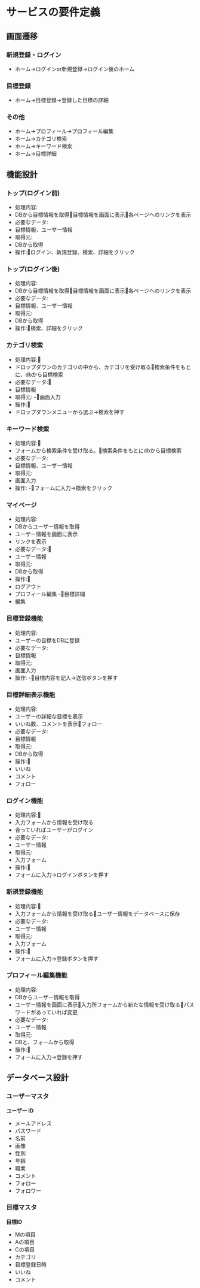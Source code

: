 # サービスの要件定義

## 画面遷移
### 新規登録・ログイン
- ホーム→ログインor新規登録→ログイン後のホーム

### 目標登録
- ホーム→目標登録→登録した目標の詳細

### その他
- ホーム→プロフィール→プロフィール編集
- ホーム→カテゴリ検索
- ホーム→キーワード検索
- ホーム→目標詳細

## 機能設計
### トップ(ログイン前)
- 処理内容:
 - DBから目標情報を取得目標情報を画面に表示各ページへのリンクを表示
- 必要なデータ:
 - 目標情報、ユーザー情報
- 取得元:
 - DBから取得
 - 操作:ログイン、新規登録、検索、詳細をクリック

### トップ(ログイン後)
- 処理内容:
 - DBから目標情報を取得目標情報を画面に表示各ページへのリンクを表示
- 必要なデータ:
 - 目標情報、ユーザー情報
- 取得元:
 - DBから取得
 - 操作:検索、詳細をクリック

### カテゴリ検索
- 処理内容:
 - ドロップダウンのカテゴリの中から、カテゴリを受け取る検索条件をもとに、dbから目標検索
- 必要なデータ:
 - 目標情報
- 取得元:
 -画面入力
- 操作:
 - ドロップダウンメニューから選ぶ→検索を押す

### キーワード検索
- 処理内容:
 - フォームから検索条件を受け取る。検索条件をもとにdbから目標検索
- 必要なデータ:
 - 目標情報、ユーザー情報
- 取得元:
 - 画面入力
- 操作:
 -フォームに入力→検索をクリック

### マイページ
- 処理内容:
 - DBからユーザー情報を取得
 - ユーザー情報を画面に表示
 - リンクを表示
- 必要なデータ:
 - ユーザー情報
- 取得元:
 - DBから取得
- 操作:
 - ログアウト
 - プロフィール編集
 -目標詳細
 - 編集

### 目標登録機能
- 処理内容:
 - ユーザーの目標をDBに登録
- 必要なデータ:
 - 目標情報
- 取得元:
 - 画面入力
- 操作:
 -目標内容を記入→送信ボタンを押す

### 目標詳細表示機能
- 処理内容:
 - ユーザーの詳細な目標を表示
 - いいね数、コメントを表示フォロー
- 必要なデータ:
 - 目標情報
- 取得元:
 - DBから取得
- 操作:
 - いいね
 - コメント
 - フォロー

### ログイン機能
- 処理内容:
 - 入力フォームから情報を受け取る
 - 合っていればユーザーがログイン
- 必要なデータ:
 - ユーザー情報
- 取得元:
 - 入力フォーム
- 操作:
 - フォームに入力→ログインボタンを押す

### 新規登録機能
- 処理内容:
 - 入力フォームから情報を受け取るユーザー情報をデータベースに保存
- 必要なデータ:
 - ユーザー情報
- 取得元:
 - 入力フォーム
- 操作:
 - フォームに入力→登録ボタンを押す

### プロフィール編集機能
- 処理内容:
 - DBからユーザー情報を取得
 - ユーザー情報を画面に表示入力所フォームから新たな情報を受け取るパスワードがあっていれば変更
- 必要なデータ:
 - ユーザー情報
- 取得元:
 - DBと、フォームから取得
- 操作:
 - フォームに入力→登録を押す

## データベース設計
### ユーザーマスタ
**ユーザー ID**
- メールアドレス
- パスワード
- 名前
- 画像
- 性別
- 年齢
- 職業
- コメント
- フォロー
- フォロワー

### 目標マスタ
**目標ID**
- Mの項目
- Aの項目
- Cの項目
- カテゴリ
- 目標登録日時
- いいね
- コメント
